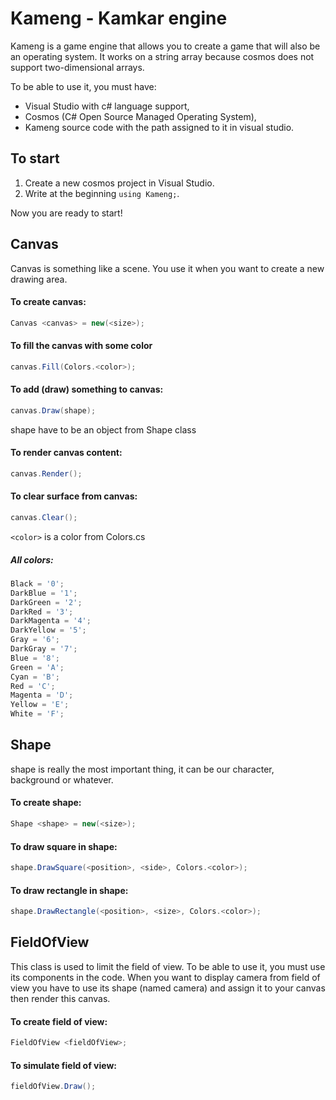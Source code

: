 # Kameng - Kamkar engine
Kameng is a game engine that allows you to create a game that will also be an operating system. It works on a string array because cosmos does not support two-dimensional arrays.

To be able to use it, you must have:
-  Visual Studio with c# language support,
- Cosmos (C# Open Source Managed Operating System),
- Kameng source code with the path assigned to it in visual studio.

## To start
1. Create a new cosmos project in Visual Studio.
2. Write at the beginning `using Kameng;`.

Now you are ready to start!

## Canvas
Canvas is something like a scene. You use it when you want to create a new drawing area.

#### To create canvas:
```cs
Canvas <canvas> = new(<size>);
```

#### To fill the canvas with some color
```cs
canvas.Fill(Colors.<color>);
```

#### To add (draw) something to canvas:
```cs
canvas.Draw(shape);
```
shape have to be an object from Shape class

#### To render canvas content:
```cs
canvas.Render();
```

#### To clear surface from canvas:
```cs
canvas.Clear();
```

`<color>` is a color from Colors.cs
##### All colors:
```cs
Black = '0';
DarkBlue = '1';
DarkGreen = '2';
DarkRed = '3';
DarkMagenta = '4';
DarkYellow = '5';
Gray = '6';
DarkGray = '7';
Blue = '8';
Green = 'A';
Cyan = 'B';
Red = 'C';
Magenta = 'D';
Yellow = 'E';
White = 'F';
```

## Shape
shape is really the most important thing, it can be our character, background or whatever.

#### To create shape:
```cs
Shape <shape> = new(<size>);
```

#### To draw square in shape:
```cs
shape.DrawSquare(<position>, <side>, Colors.<color>);
```

#### To draw rectangle in shape:
```cs
shape.DrawRectangle(<position>, <size>, Colors.<color>);
```

## FieldOfView
This class is used to limit the field of view. To be able to use it, you must use its components in the code. When you want to display camera from field of view you have to use its shape (named camera) and assign it to your canvas then render this canvas.

#### To create field of view:
```cs
FieldOfView <fieldOfView>;
```

#### To simulate field of view:
```cs
fieldOfView.Draw();
```
